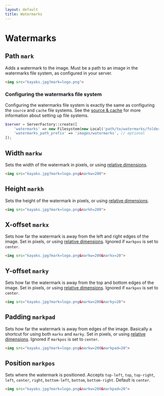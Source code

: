 ```yaml
---
layout: default
title: Watermarks
---
```


# Watermarks

## Path `mark`

Adds a watermark to the image. Must be a path to an image in the watermarks file system, as configured in your server.

~~~ html
<img src="kayaks.jpg?mark=logo.png">
~~~

### Configuring the watermarks file system

Configuring the watermarks file system is exactly the same as configuring the `source` and `cache` file systems. See the [source & cache](../../config/source-and-cache/) for more information about setting up file systems.

~~~ php
$server = ServerFactory::create([
    'watermarks' => new Filesystem(new Local('path/to/watermarks/folder')),
    'watermarks_path_prefix' => 'images/watermarks', // optional
]);
~~~

## Width `markw`

Sets the width of the watermark in pixels, or using [relative dimensions](../relative-dimensions/).

~~~ html
<img src="kayaks.jpg?mark=logo.png&markw=200">
~~~

## Height `markh`

Sets the height of the watermark in pixels, or using [relative dimensions](../relative-dimensions/).

~~~ html
<img src="kayaks.jpg?mark=logo.png&markh=200">
~~~

## X-offset `markx`

Sets how far the watermark is away from the left and right edges of the image. Set in pixels, or using [relative dimensions](../relative-dimensions/). Ignored if `markpos` is set to `center`.

~~~ html
<img src="kayaks.jpg?mark=logo.png&markw=200&markx=20">
~~~

## Y-offset `marky`

Sets how far the watermark is away from the top and bottom edges of the image. Set in pixels, or using [relative dimensions](../relative-dimensions/). Ignored if `markpos` is set to `center`.

~~~ html
<img src="kayaks.jpg?mark=logo.png&markw=200&marky=20">
~~~

## Padding `markpad`

Sets how far the watermark is away from edges of the image. Basically a shortcut for using both `markx` and `marky`. Set in pixels, or using [relative dimensions](../relative-dimensions/). Ignored if `markpos` is set to `center`.

~~~ html
<img src="kayaks.jpg?mark=logo.png&markw=200&markpad=20">
~~~

## Position `markpos`

Sets where the watermark is positioned. Accepts `top-left`, `top`, `top-right`, `left`, `center`, `right`, `bottom-left`, `bottom`, `bottom-right`. Default is `center`.

~~~ html
<img src="kayaks.jpg?mark=logo.png&markw=200&markpad=20">
~~~